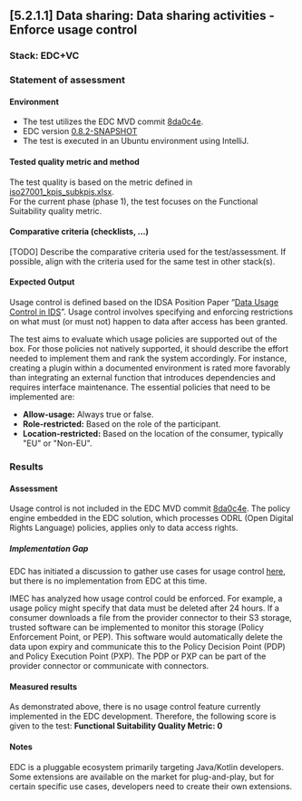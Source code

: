 ## [5.2.1.1] Data sharing: Data sharing activities - Enforce usage control
### Stack: EDC+VC

### Statement of assessment
#### Environment
- The test utilizes the EDC MVD commit [8da0c4e](https://github.com/eclipse-edc/MinimumViableDataspace/commit/8da0c4e6a8921dcb6ff189c2901868979bdc9a93).
- EDC version [0.8.2-SNAPSHOT](https://github.com/eclipse-edc/MinimumViableDataspace/blob/8da0c4e6a8921dcb6ff189c2901868979bdc9a93/gradle/libs.versions.toml#L7)
- The test is executed in an Ubuntu environment using IntelliJ.

#### Tested quality metric and method
The test quality is based on the metric defined in [iso27001_kpis_subkpis.xlsx](../../../../../design_decisions/background_info/iso27001_kpis_subkpis.xlsx).\
For the current phase (phase 1), the test focuses on the Functional Suitability quality metric.

#### Comparative criteria (checklists, ...)
[TODO] Describe the comparative criteria used for the test/assessment. If possible, align with the criteria used for the same test in other stack(s).

#### Expected Output
Usage control is defined based on the IDSA Position Paper “[Data Usage Control in IDS](https://internationaldataspaces.org/data-sovereignty-updated-position-paper-on-data-usage-control-in-the-ids/)”. Usage control involves specifying and enforcing restrictions on what must (or must not) happen to data after access has been granted.

The test aims to evaluate which usage policies are supported out of the box. For those policies not natively supported, it should describe the effort needed to implement them and rank the system accordingly. For instance, creating a plugin within a documented environment is rated more favorably than integrating an external function that introduces dependencies and requires interface maintenance. The essential policies that need to be implemented are:

- **Allow-usage:** Always true or false.
- **Role-restricted:** Based on the role of the participant.
- **Location-restricted:** Based on the location of the consumer, typically "EU" or "Non-EU".

### Results

#### Assessment

Usage control is not included in the EDC MVD commit [8da0c4e](https://github.com/eclipse-edc/MinimumViableDataspace/commit/8da0c4e6a8921dcb6ff189c2901868979bdc9a93). The policy engine embedded in the EDC solution, which processes ODRL (Open Digital Rights Language) policies, applies only to data access rights.

##### Implementation Gap

EDC has initiated a discussion to gather use cases for usage control [here](https://github.com/eclipse-edc/Connector/discussions/878), but there is no implementation from EDC at this time. 

IMEC has analyzed how usage control could be enforced. For example, a usage policy might specify that data must be deleted after 24 hours. If a consumer downloads a file from the provider connector to their S3 storage, trusted software can be implemented to monitor this storage (Policy Enforcement Point, or PEP). This software would automatically delete the data upon expiry and communicate this to the Policy Decision Point (PDP) and Policy Execution Point (PXP). The PDP or PXP can be part of the provider connector or communicate with connectors.

#### Measured results
As demonstrated above, there is no usage control feature currently implemented in the EDC development. Therefore, the following score is given to the test:
**Functional Suitability Quality Metric: 0**

#### Notes
EDC is a pluggable ecosystem primarily targeting Java/Kotlin developers. Some extensions are available on the market for plug-and-play, but for certain specific use cases, developers need to create their own extensions.